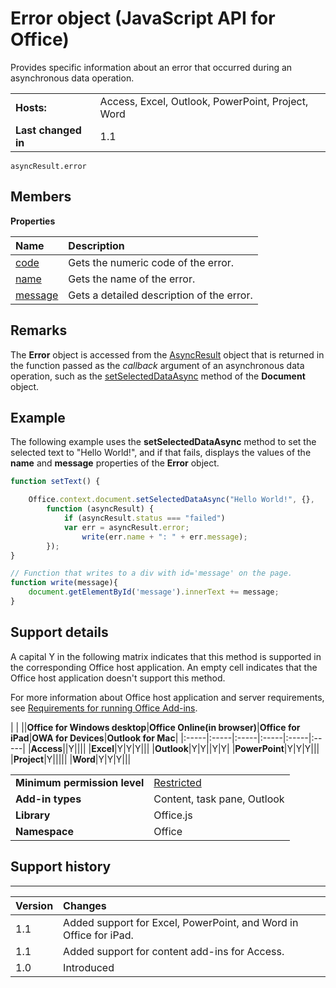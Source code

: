 
# Error object (JavaScript API for Office)
Provides specific information about an error that occurred during an asynchronous data operation.

|||
|:-----|:-----|
|**Hosts:**|Access, Excel, Outlook, PowerPoint, Project, Word|
|**Last changed in**|1.1|

```
asyncResult.error
```


## Members


**Properties**


|**Name**|**Description**|
|:-----|:-----|
|[code](../../reference/shared/error.code.md)|Gets the numeric code of the error.|
|[name](../../reference/shared/error.name.md)|Gets the name of the error.|
|[message](../../reference/shared/error.message.md)|Gets a detailed description of the error.|

## Remarks

The  **Error** object is accessed from the [AsyncResult](../../reference/shared/asyncresult.md) object that is returned in the function passed as the _callback_ argument of an asynchronous data operation, such as the [setSelectedDataAsync](../../reference/shared/document.setselecteddataasync.md) method of the **Document** object.


## Example

The following example uses the  **setSelectedDataAsync** method to set the selected text to "Hello World!", and if that fails, displays the values of the **name** and **message** properties of the **Error** object.


```js
function setText() {

    Office.context.document.setSelectedDataAsync("Hello World!", {},
        function (asyncResult) {
            if (asyncResult.status === "failed")
            var err = asyncResult.error; 
                write(err.name + ": " + err.message);
        });
}

// Function that writes to a div with id='message' on the page.
function write(message){
    document.getElementById('message').innerText += message; 
}
```




## Support details


A capital Y in the following matrix indicates that this method is supported in the corresponding Office host application. An empty cell indicates that the Office host application doesn't support this method.

For more information about Office host application and server requirements, see [Requirements for running Office Add-ins](http://msdn.microsoft.com/library/67340567-bb9a-498c-96d3-3f52f28c16bc%28Office.15%29.aspx).


|
|
||**Office for Windows desktop**|**Office Online(in browser)**|**Office for iPad**|**OWA for Devices**|**Outlook for Mac**|
|:-----|:-----|:-----|:-----|:-----|:-----|
|**Access**||Y||||
|**Excel**|Y|Y|Y|||
|**Outlook**|Y|Y||Y|Y|
|**PowerPoint**|Y|Y|Y|||
|**Project**|Y|||||
|**Word**|Y|Y|Y|||

|||
|:-----|:-----|
|**Minimum permission level**|[Restricted](http://msdn.microsoft.com/library/da2efadc-4ebf-45fe-be39-397ac1eb1dbd%28Office.15%29.aspx)|
|**Add-in types**|Content, task pane, Outlook|
|**Library**|Office.js|
|**Namespace**|Office|

## Support history



****


|**Version**|**Changes**|
|:-----|:-----|
|1.1|Added support for Excel, PowerPoint, and Word in Office for iPad.|
|1.1|Added support for content add-ins for Access.|
|1.0|Introduced|
